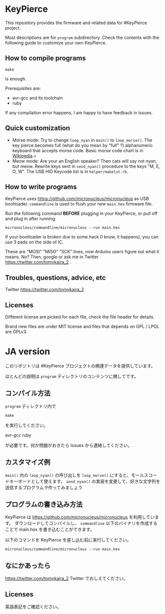 # KeyPierce

This repository provides the firmware and related data for #KeyPierce project.

Most descriptions are for `program` subdirectory.
Check the contents with the following guide to customize your own KeyPierce.

## How to compile programs

```
make
```

is enough.

Prerequisites are:

- avr-gcc and its toolchain
- ruby

If any compilation error happens, I am happy to have feedback in issues.

## Quick customization

- Morse mode:
  Try to change `loop_nyan` in `main()` to `loop_morse()`.
  The key pierce becomes full (what do you mean by "full" ?) alphanumeric keyboard that accepts morse code.
  Basic morse code chart is in [Wikipedia](https://en.wikipedia.org/wiki/Morse_code).=
- Meow mode:
  Are your an English speaker? Then cats will say not nyan, but meow.
  Rewrite keys sent in `send_nyan()` procedure to the keys "M, E, O, W".
  The USB HID Keycode list is in `helper/makelut.rb`.

## How to write programs

KeyPierce uses https://github.com/micronucleus/micronucleus as USB bootloader.
`commandline` is used to flush your new `main.hex` firmware file.

Run the following command **BEFORE** plugging in your KeyPierce, or pull off and plug in after running.

```
micronucleus/commandline/micronucleus --run main.hex
```

If your bootloader is broken due to some hack (I know, it happens), you can use 3 pads on the side of IC.

These are "MOSI" "MISO" "SCK" lines, now Arduino users figure out what it means.
No? Then, google or ask me in Twitter https://twitter.com/tomykaira_2 .

## Troubles, questions, advice, etc

Twitter https://twitter.com/tomykaira_2

## Licenses

Different license are picked for each file, check the file header for details.

Brand new files are under MIT license and files that depends on GPL / LPGL are GPLv3.

# JA version


このリポジトリは #KeyPierce プロジェクトの関連データを提供しています。

ほとんどの説明は `program` ディレクトリのコンテンツに関してです。

## コンパイル方法

`program` ディレクトリ内で

```
make
```

を実行してください。

avr-gcc
ruby

が必要です。何か問題がおきたら Issues から連絡してください。

## カスタマイズ例

`main()` 内の `loop_nyan()` の呼び出しを `loop_morse()` にすると、モールスコードキーボードとして使えます。
`send_nyan()` の実装を変更して、好きな文字列を送信するプログラムヲ作ってみましょう

## プログラムの書き込み方法

KeyPierce は https://github.com/micronucleus/micronucleus を利用しています。
ダウンロードしてコンパイルし、 `commandline` 以下のバイナリを作成することで main.hex を書き込むことができます。

以下のコマンドを KeyPierce を差し込む前に実行してください。

```
micronucleus/commandline/micronucleus --run main.hex
```

## なにかあったら

https://twitter.com/tomykaira_2 Twitter でおしえてください。

## Licenses

英語表記をご確認ください。
